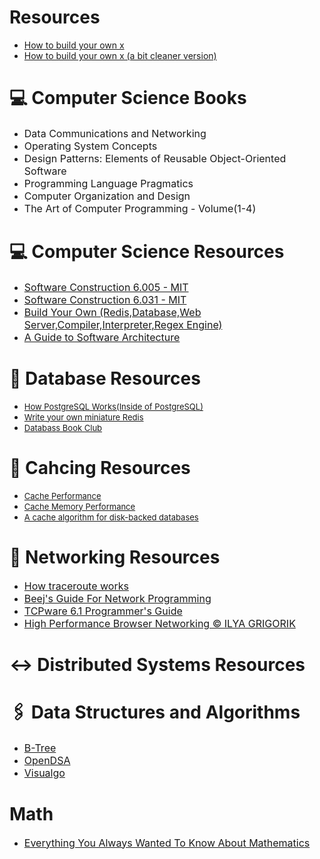 # Resources

- [How to build your own x](https://github.com/codecrafters-io/build-your-own-x)
- [How to build your own x (a bit cleaner version)](https://build-your-own-x.vercel.app)

# 💻 Computer Science Books
-  <font size=3>Data Communications and Networking</font>
-  <font size=3>Operating System Concepts</font>
-  <font size=3>Design Patterns: Elements of Reusable Object-Oriented Software </font>
-  <font size=3>Programming Language Pragmatics</font>
-  <font size=3>Computer Organization and Design</font>
-  <font size=3>The Art of Computer Programming - Volume(1-4)</font>

# 💻 Computer Science Resources
- <font size=3>[Software Construction 6.005 - MIT](https://web.mit.edu/6.005/www/fa15/)</font>
- <font size=3>[Software Construction 6.031 - MIT](https://web.mit.edu/6.031/www/sp22/)</font>
- <font size=3>[Build Your Own (Redis,Database,Web Server,Compiler,Interpreter,Regex Engine)](https://build-your-own.org/)</font>
- <font size=3>[A Guide to Software Architecture](https://raghumb.gitbooks.io/a-guide-to-software-architecture/content/?q=)</font>


# 💽 Database Resources
- <font size=2> [How PostgreSQL Works(Inside of PostgreSQL)](https://www.interdb.jp/pg/index.html) </font>
- <font size=2> [Write your own miniature Redis](https://charlesleifer.com/blog/building-a-simple-redis-server-with-python/) </font>
- <font size=2> [Databass Book Club](https://github.com/databass-book-club/) </font>
# 🪪 Cahcing Resources
- <font size=2> [Cache Performance](http://ece-research.unm.edu/jimp/611/slides/chap5_2.html)</font>
- <font size=2> [Cache Memory Performance](https://www.geeksforgeeks.org/cache-memory-performance/)</font>
- <font size=2> [A cache algorithm for disk-backed databases](https://arpitbhayani.me/blogs/2q-cache/)</font>

# 🛜 Networking Resources
- <font size=3>[How traceroute works](https://blog.wesleyac.com/posts/how-traceroute-works)</font>
- <font size=3>[Beej's Guide For Network Programming](https://beej.us/guide/bgnet/)</font>
- <font size=3>[TCPware 6.1 Programmer's Guide](https://www.process.com/docs/tcpware6_1/programmer/)</font>
- <font size=3>[High Performance Browser Networking © ILYA GRIGORIK](https://hpbn.co/)</font>
# ↔️ Distributed Systems Resources
# 🖇️ Data Structures and Algorithms
- <font size=3>[B-Tree](https://eatonphil.com/btrees.html)</font>
- <font size=3>[OpenDSA](https://opendsa-server.cs.vt.edu/OpenDSA/Books/Everything/html/index.html)</font>
- <font size=3>[Visualgo](https://www.visualgo.net) </font>
# Math
- <font size=3>[Everything You Always Wanted To
Know About Mathematics](https://www.math.cmu.edu/~jmackey/151_128/bws_book.pdf)</font>
